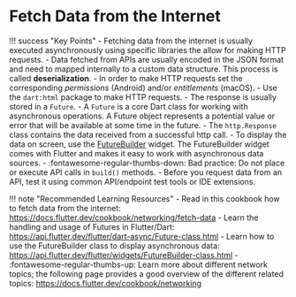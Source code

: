 # Fetch Data from the Internet

!!! success "Key Points"
    - Fetching data from the internet is usually executed asynchronously using specific libraries the allow for making HTTP requests.
    - Data fetched from APIs are usually encoded in the JSON format and need to mapped internally to a custom data structure. This process is called **deserialization**.
    - In order to make HTTP requests set the corresponding *permissions* (Android) and/or *entitlements* (macOS).
    - Use the `dart:html` package to make HTTP requests.
    - The response is usually stored in a `Future`. 
    - A `Future` is a core Dart class for working with asynchronous operations. A Future object represents a potential value or error that will be available at some time in the future.
    - The `http.Response` class contains the data received from a successful http call.
    - To display the data on screen, use the [FutureBuilder](https://api.flutter.dev/flutter/widgets/FutureBuilder-class.html) widget. The FutureBuilder widget comes with Flutter and makes it easy to work with asynchronous data sources.
    - :fontawesome-regular-thumbs-down: Bad practice: Do not place or execute API calls in `build()` methods.
    - Before you request data from an API, test it using common API/endpoint test tools or IDE extensions.


!!! note "Recommended Learning Resources"
    - Read in this cookbook how to fetch data from the internet: <https://docs.flutter.dev/cookbook/networking/fetch-data>
    - Learn the handling and usage of Futures in Flutter/Dart: <https://api.flutter.dev/flutter/dart-async/Future-class.html>
    - Learn how to use the FutureBuilder class to display asynchronous data: <https://api.flutter.dev/flutter/widgets/FutureBuilder-class.html>
    - :fontawesome-regular-thumbs-up: Learn more about different network topics; the following page provides a good overview of the different related topics: <https://docs.flutter.dev/cookbook/networking>